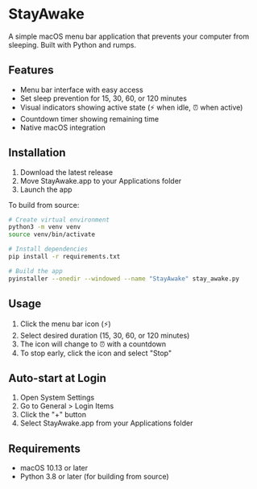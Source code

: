 # StayAwake

A simple macOS menu bar application that prevents your computer from sleeping. Built with Python and rumps.

## Features

- Menu bar interface with easy access
- Set sleep prevention for 15, 30, 60, or 120 minutes
- Visual indicators showing active state (⚡️ when idle, ⏰ when active)
- Countdown timer showing remaining time
- Native macOS integration

## Installation

1. Download the latest release
2. Move StayAwake.app to your Applications folder
3. Launch the app

To build from source:

```bash
# Create virtual environment
python3 -m venv venv
source venv/bin/activate

# Install dependencies
pip install -r requirements.txt

# Build the app
pyinstaller --onedir --windowed --name "StayAwake" stay_awake.py
```

## Usage

1. Click the menu bar icon (⚡️)
2. Select desired duration (15, 30, 60, or 120 minutes)
3. The icon will change to ⏰ with a countdown
4. To stop early, click the icon and select "Stop"

## Auto-start at Login

1. Open System Settings
2. Go to General > Login Items
3. Click the "+" button
4. Select StayAwake.app from your Applications folder

## Requirements

- macOS 10.13 or later
- Python 3.8 or later (for building from source) 
